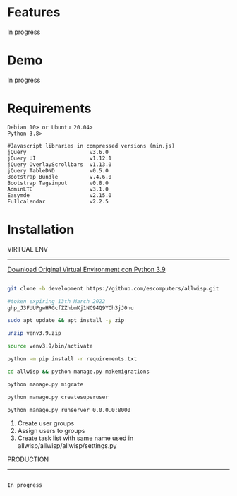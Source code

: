 # Features

In progress

# Demo

In progress

# Requirements

```
Debian 10> or Ubuntu 20.04>
Python 3.8>

#Javascript libraries in compressed versions (min.js)
jQuery                    v3.6.0
jQuery UI                 v1.12.1
jQuery OverlayScrollbars  v1.13.0
jQuery TableDND           v0.5.0
Bootstrap Bundle          v.4.6.0
Bootstrap Tagsinput       v0.8.0
AdminLTE                  v3.1.0
Easymde                   v2.15.0
Fullcalendar              v2.2.5
```

# Installation 

VIRTUAL ENV
**********

[Download Original Virtual Environment con Python 3.9](https://arpanetitalia.com/download.html)

```bash

git clone -b development https://github.com/escomputers/allwisp.git

#token expiring 13th March 2022
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

sudo apt update && apt install -y zip

unzip venv3.9.zip

source venv3.9/bin/activate

python -m pip install -r requirements.txt

cd allwisp && python manage.py makemigrations

python manage.py migrate

python manage.py createsuperuser

python manage.py runserver 0.0.0.0:8000
```

1) Create user groups 
2) Assign users to groups
3) Create task list with same name used in allwisp/allwisp/allwisp/settings.py


PRODUCTION
**********
```bash

In progress

```

